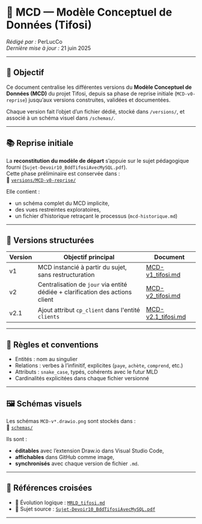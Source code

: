 # 🧾 MCD — Modèle Conceptuel de Données (Tifosi)

_Rédigé par :_ PerLucCo  
_Dernière mise à jour :_ 21 juin 2025  

---

## 📘 Objectif

Ce document centralise les différentes versions du **Modèle Conceptuel de Données (MCD)** du projet Tifosi, depuis sa phase de reprise initiale (`MCD-v0-reprise`) jusqu’aux versions construites, validées et documentées.

Chaque version fait l’objet d’un fichier dédié, stocké dans `/versions/`, et associé à un schéma visuel dans `/schemas/`.

---

## 📚 Reprise initiale

La **reconstitution du modèle de départ** s’appuie sur le sujet pédagogique fourni (`Sujet-Devoir10_BddTifosiAvecMySQL.pdf`).  
Cette phase préliminaire est conservée dans :  
📁 [`versions/MCD-v0-reprise/`](./versions/MCD-v0-reprise/)

Elle contient :

- un schéma complet du MCD implicite,
- des vues restreintes exploratoires,
- un fichier d’historique retraçant le processus (`mcd-historique.md`)

---

## 🧭 Versions structurées

| Version | Objectif principal | Document |
|---------|---------------------|----------|
| v1      | MCD instancié à partir du sujet, sans restructuration | [MCD-v1_tifosi.md](./versions/MCD-v1_tifosi.md) |
| v2      | Centralisation de `jour` via entité dédiée + clarification des actions client | [MCD-v2_tifosi.md](./versions/MCD-v2_tifosi.md) |
| v2.1    | Ajout attribut `cp_client` dans l'entité `clients` | [MCD-v2.1_tifosi.md](./versions/MCD-v2.1_tifosi.md) |

---

## 📐 Règles et conventions

- Entités : nom au singulier
- Relations : verbes à l’infinitif, explicites (`paye`, `achète`, `comprend`, etc.)
- Attributs : `snake_case`, typés, cohérents avec le futur MLD
- Cardinalités explicitées dans chaque fichier versionné

---

## 🖼️ Schémas visuels

Les schémas `MCD-v*.drawio.png` sont stockés dans :  
📁 [`schemas/`](./schemas/)

Ils sont :

- **éditables** avec l’extension Draw.io dans Visual Studio Code,
- **affichables** dans GitHub comme image,
- **synchronisés** avec chaque version de fichier `.md`.

---

## 📎 Références croisées

- 🔁 Évolution logique : [`MRLD_tifosi.md`](../../mrld-versions/MRLD_tifosi.md)
- 📄 Sujet source : [`Sujet-Devoir10_BddTifosiAvecMySQL.pdf`](../../../../sources/Sujet-Devoir10_BddTifosiAvecMySQL.pdf)

---
